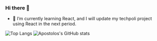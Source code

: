 ### Hi there 👋

- 🌱 I’m currently learning React, and I will update my techpoli project using React in the next period.

<img alt="Top Langs" src="https://github-readme-stats.vercel.app/api/top-langs/?username=Apostolos172&theme=panda&layout=compact&langs_count=7" />
<img alt="Apostolos's GitHub stats" src="https://github-readme-stats.vercel.app/api?username=Apostolos172&hide=prs,issues,contribs&count_private=true&theme=maroongold" />

<!--
**Apostolos172/Apostolos172** is a ✨ _special_ ✨ repository because its `README.md` (this file) appears on your GitHub profile.

Here are some ideas to get you started:

- 🔭 I’m currently working on ...
- 🌱 I’m currently learning React, javascript library
- 👯 I’m looking to collaborate on ...
- 🤔 I’m looking for help with ...
- 💬 Ask me about ...
- 📫 How to reach me: ...
- 😄 Pronouns: ...
- ⚡ Fun fact: ...
-->

